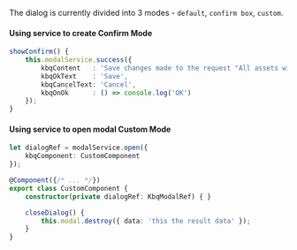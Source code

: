 The dialog is currently divided into 3 modes - `default`, `confirm box`, `custom`.


#### Using service to create Confirm Mode

```ts
showConfirm() {
    this.modalService.success({
        kbqContent   : 'Save changes made to the request "All assets with Windows"?',
        kbqOkText    : 'Save',
        kbqCancelText: 'Cancel',
        kbqOnOk      : () => console.log('OK')
    });
}
```

#### Using service to open modal Custom Mode

```ts
let dialogRef = modalService.open({
    kbqComponent: CustomComponent
});
```

```ts
@Component({/* ... */})
export class CustomComponent {
    constructor(private dialogRef: KbqModalRef) { }

    closeDialog() {
        this.modal.destroy({ data: 'this the result data' });
    }
}
```
